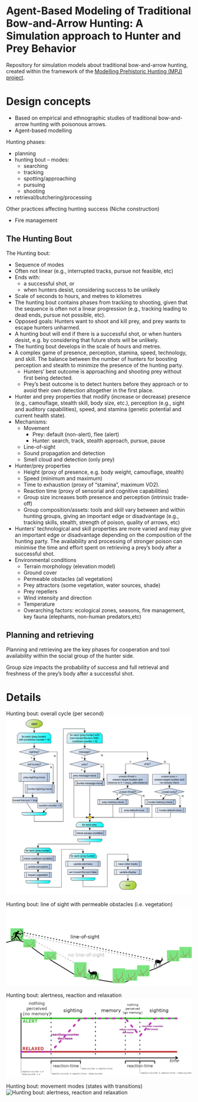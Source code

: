 # Agent-Based Modeling of Traditional Bow-and-Arrow Hunting: A Simulation approach to Hunter and Prey Behavior
Repository for simulation models about traditional bow-and-arrow hunting, created within the framework of the [Modelling Prehistoric Hunting (MPJ) project](https://mpj.uni-koeln.de/).

# Design concepts

- Based on empirical and ethnographic studies of traditional bow-and-arrow hunting with poisonous arrows.
- Agent-based modelling

Hunting phases: 
- planning 
- hunting bout – modes:
  - searching
  - tracking 
  - spotting/approaching 
  - pursuing 
  - shooting 
- retrieval/butchering/processing

Other practices affecting hunting success (Niche construction) 
- Fire management

## The Hunting Bout

The Hunting bout:
- Sequence of modes
- Often not linear (e.g., interrupted tracks, pursue not feasible, etc)
- Ends with: 
  - a successful shot, or
  - when hunters desist, considering success to be unlikely 
- Scale of seconds to hours, and metres to kilometres
- The hunting bout contains phases from tracking to shooting, given that the sequence is often not a linear progression (e.g., tracking leading to dead ends, pursue not possible, etc).
- Opposed goals: Hunters want to shoot and kill prey, and prey wants to escape hunters unharmed.
- A hunting bout will end if there is a successful shot, or when hunters desist, e.g. by considering that future shots will be unlikely. 
- The hunting bout develops in the scale of hours and metres.
- A complex game of presence, perception, stamina, speed, technology, and skill. The balance between the number of hunters for boosting perception and stealth to minimize the presence of the hunting party.
  - Hunters’ best outcome is approaching and shooting prey without first being detected.
  - Prey’s best outcome is to detect hunters before they approach or to avoid their own detection altogether in the first place.
- Hunter and prey properties that modify (increase or decrease) presence (e.g., camouflage, stealth skill, body size, etc.), perception (e.g., sight and auditory capabilities), speed, and stamina (genetic potential and current health state).  
- Mechanisms:
  - Movement
    - Prey: default (non-alert), flee (alert)
    - Hunter: search, track, stealth approach, pursue, pause 
  - Line-of-sight
  - Sound propagation and detection 
  - Smell cloud and detection (only prey)  
- Hunter/prey properties
  - Height (proxy of presence, e.g. body weight, camouflage, stealth)
  - Speed (minimum and maximum)
  - Time to exhaustion (proxy of “stamina”, maximum VO2).
  - Reaction time (proxy of sensorial and cognitive capabilities)
  - Group size increases both presence and perception (intrinsic trade-off)
  - Group composition/assets: tools and skill vary between and within hunting groups, giving an important edge or disadvantage (e.g., tracking skills, stealth, strength of poison, quality of arrows, etc)
- Hunters' technological and skill properties are more varied and may give an important edge or disadvantage depending on the composition of the hunting party. The availability and processing of stronger poison can minimise the time and effort spent on retrieving a prey’s body after a successful shot.
- Environmental conditions
  - Terrain morphology (elevation model)
  - Ground cover
  - Permeable obstacles (all vegetation)
  - Prey attractors (some vegetation, water sources, shade)
  - Prey repellers
  - Wind intensity and direction
  - Temperature
  - Overarching factors: ecological zones, seasons, fire management, key fauna (elephants, non-human predators,etc)

## Planning and retrieving
Planning and retrieving are the key phases for cooperation and tool availability within the social group of the hunter side.

Group size impacts the probability of success and full retrieval and freshness of the prey’s body after a successful shot.

# Details

Hunting bout: overall cycle (per second)
![Hunting bout: overall cycle (per second)](docs/behaviour-diagrams_cycle.png)

Hunting bout: line of sight with permeable obstacles (i.e. vegetation)
![Hunting bout: line of sight with permeable obstacles (i.e. vegetation)](docs/line-of-sight.png)

Hunting bout: alertness, reaction and relaxation
![Hunting bout: alertness, reaction and relaxation](docs/alertness.png)

Hunting bout: movement modes (states with transitions)
![Hunting bout: alertness, reaction and relaxation](docs/behaviour-diagrams-state.png)
